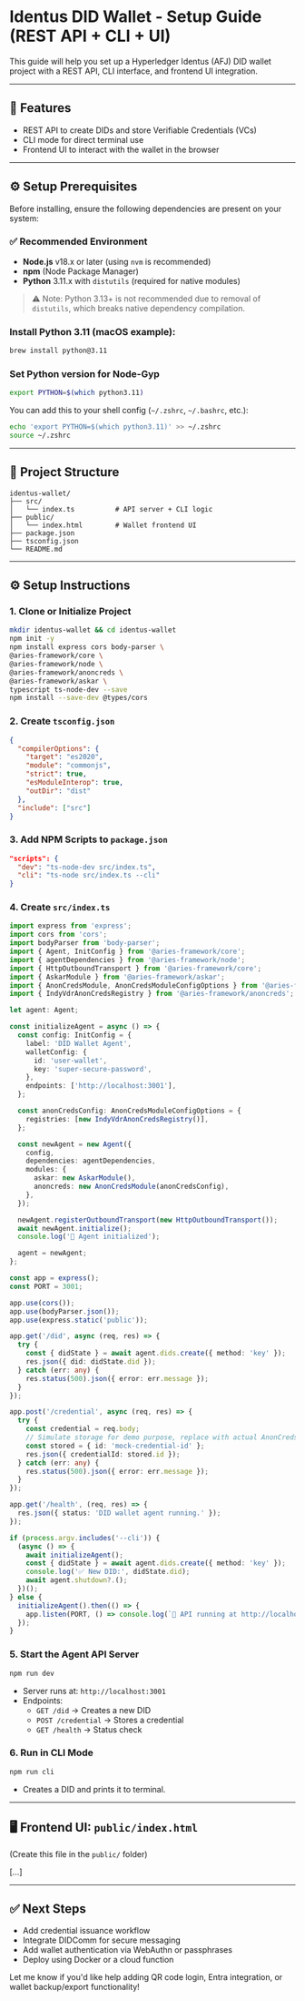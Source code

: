 
# Identus DID Wallet - Setup Guide (REST API + CLI + UI)

This guide will help you set up a Hyperledger Identus (AFJ) DID wallet project with a REST API, CLI interface, and frontend UI integration.

---

## 🧩 Features

* REST API to create DIDs and store Verifiable Credentials (VCs)
* CLI mode for direct terminal use
* Frontend UI to interact with the wallet in the browser

---

## ⚙️ Setup Prerequisites

Before installing, ensure the following dependencies are present on your system:

### ✅ Recommended Environment

* **Node.js** v18.x or later (using `nvm` is recommended)
* **npm** (Node Package Manager)
* **Python** 3.11.x with `distutils` (required for native modules)

> ⚠️ Note: Python 3.13+ is not recommended due to removal of `distutils`, which breaks native dependency compilation.

### Install Python 3.11 (macOS example):

```bash
brew install python@3.11
```

### Set Python version for Node-Gyp

```bash
export PYTHON=$(which python3.11)
```

You can add this to your shell config (`~/.zshrc`, `~/.bashrc`, etc.):

```bash
echo 'export PYTHON=$(which python3.11)' >> ~/.zshrc
source ~/.zshrc
```

---

## 📁 Project Structure

```
identus-wallet/
├── src/
│   └── index.ts          # API server + CLI logic
├── public/
│   └── index.html        # Wallet frontend UI
├── package.json
├── tsconfig.json
└── README.md
```

---

## ⚙️ Setup Instructions

### 1. Clone or Initialize Project

```bash
mkdir identus-wallet && cd identus-wallet
npm init -y
npm install express cors body-parser \
@aries-framework/core \
@aries-framework/node \
@aries-framework/anoncreds \
@aries-framework/askar \
typescript ts-node-dev --save
npm install --save-dev @types/cors
```

### 2. Create `tsconfig.json`

```json
{
  "compilerOptions": {
    "target": "es2020",
    "module": "commonjs",
    "strict": true,
    "esModuleInterop": true,
    "outDir": "dist"
  },
  "include": ["src"]
}
```

### 3. Add NPM Scripts to `package.json`

```json
"scripts": {
  "dev": "ts-node-dev src/index.ts",
  "cli": "ts-node src/index.ts --cli"
}
```

### 4. Create `src/index.ts`

```ts
import express from 'express';
import cors from 'cors';
import bodyParser from 'body-parser';
import { Agent, InitConfig } from '@aries-framework/core';
import { agentDependencies } from '@aries-framework/node';
import { HttpOutboundTransport } from '@aries-framework/core';
import { AskarModule } from '@aries-framework/askar';
import { AnonCredsModule, AnonCredsModuleConfigOptions } from '@aries-framework/anoncreds';
import { IndyVdrAnonCredsRegistry } from '@aries-framework/anoncreds';

let agent: Agent;

const initializeAgent = async () => {
  const config: InitConfig = {
    label: 'DID Wallet Agent',
    walletConfig: {
      id: 'user-wallet',
      key: 'super-secure-password',
    },
    endpoints: ['http://localhost:3001'],
  };

  const anonCredsConfig: AnonCredsModuleConfigOptions = {
    registries: [new IndyVdrAnonCredsRegistry()],
  };

  const newAgent = new Agent({
    config,
    dependencies: agentDependencies,
    modules: {
      askar: new AskarModule(),
      anoncreds: new AnonCredsModule(anonCredsConfig),
    },
  });

  newAgent.registerOutboundTransport(new HttpOutboundTransport());
  await newAgent.initialize();
  console.log('🎉 Agent initialized');

  agent = newAgent;
};

const app = express();
const PORT = 3001;

app.use(cors());
app.use(bodyParser.json());
app.use(express.static('public'));

app.get('/did', async (req, res) => {
  try {
    const { didState } = await agent.dids.create({ method: 'key' });
    res.json({ did: didState.did });
  } catch (err: any) {
    res.status(500).json({ error: err.message });
  }
});

app.post('/credential', async (req, res) => {
  try {
    const credential = req.body;
    // Simulate storage for demo purpose, replace with actual AnonCreds method when ready
    const stored = { id: 'mock-credential-id' };
    res.json({ credentialId: stored.id });
  } catch (err: any) {
    res.status(500).json({ error: err.message });
  }
});

app.get('/health', (req, res) => {
  res.json({ status: 'DID wallet agent running.' });
});

if (process.argv.includes('--cli')) {
  (async () => {
    await initializeAgent();
    const { didState } = await agent.dids.create({ method: 'key' });
    console.log('✅ New DID:', didState.did);
    await agent.shutdown?.();
  })();
} else {
  initializeAgent().then(() => {
    app.listen(PORT, () => console.log(`🚀 API running at http://localhost:${PORT}`));
  });
}
```

### 5. Start the Agent API Server

```bash
npm run dev
```

* Server runs at: `http://localhost:3001`
* Endpoints:
  * `GET /did` → Creates a new DID
  * `POST /credential` → Stores a credential
  * `GET /health` → Status check

### 6. Run in CLI Mode

```bash
npm run cli
```

* Creates a DID and prints it to terminal.

---

## 🖥️ Frontend UI: `public/index.html`

(Create this file in the `public/` folder)

[...]

---

## ✅ Next Steps

* Add credential issuance workflow
* Integrate DIDComm for secure messaging
* Add wallet authentication via WebAuthn or passphrases
* Deploy using Docker or a cloud function

Let me know if you'd like help adding QR code login, Entra integration, or wallet backup/export functionality!
